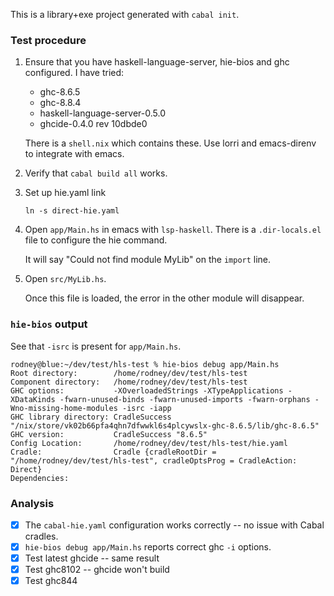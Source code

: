 This is a library+exe project generated with `cabal init`.

### Test procedure

1. Ensure that you have haskell-language-server, hie-bios and ghc
   configured. I have tried:
    - ghc-8.6.5
    - ghc-8.8.4
    - haskell-language-server-0.5.0
    - ghcide-0.4.0 rev 10dbde0

   There is a `shell.nix` which contains these. Use lorri and
   emacs-direnv to integrate with emacs.

2. Verify that `cabal build all` works.

3. Set up hie.yaml link

   ```
   ln -s direct-hie.yaml
   ```

4. Open `app/Main.hs` in emacs with `lsp-haskell`. There is a
   `.dir-locals.el` file to configure the hie command.

   It will say "Could not find module MyLib" on the `import` line.

5. Open `src/MyLib.hs`.

   Once this file is loaded, the error in the other module will
   disappear.


### `hie-bios` output

See that `-isrc` is present for `app/Main.hs`.

```
rodney@blue:~/dev/test/hls-test % hie-bios debug app/Main.hs
Root directory:        /home/rodney/dev/test/hls-test
Component directory:   /home/rodney/dev/test/hls-test
GHC options:           -XOverloadedStrings -XTypeApplications -XDataKinds -fwarn-unused-binds -fwarn-unused-imports -fwarn-orphans -Wno-missing-home-modules -isrc -iapp
GHC library directory: CradleSuccess "/nix/store/vk02b66pfa4qhn7dfwwkl6s4plcywslx-ghc-8.6.5/lib/ghc-8.6.5"
GHC version:           CradleSuccess "8.6.5"
Config Location:       /home/rodney/dev/test/hls-test/hie.yaml
Cradle:                Cradle {cradleRootDir = "/home/rodney/dev/test/hls-test", cradleOptsProg = CradleAction: Direct}
Dependencies:
```


### Analysis

- [x] The `cabal-hie.yaml` configuration works correctly -- no issue
  with Cabal cradles.
- [x] `hie-bios debug app/Main.hs` reports correct ghc `-i` options.
- [x] Test latest ghcide -- same result
- [x] Test ghc8102 -- ghcide won't build
- [x] Test ghc844

